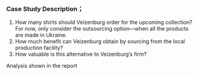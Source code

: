 ### Case Study Description；
1. How many shirts should Veizenburg order for the upcoming collection? For now, only consider the outsourcing option—when all the products are made in Ukraine.
2. How much benefit can Veizenburg obtain by sourcing from the local production facility?
3. How valuable is this alternative to Veizenburg’s firm?

Analysis shown in the report
